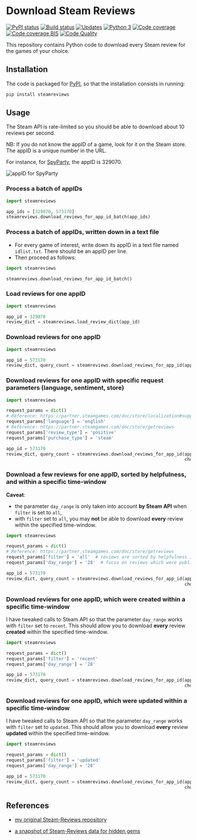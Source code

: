 # Download Steam Reviews

[![PyPI status][PyPI image]][PyPI] [![Build status][Build image]][Build] [![Updates][Dependency image]][PyUp] [![Python 3][Python3 image]][PyUp] [![Code coverage][Coveralls image]][Coveralls] [![Code coverage BIS][Codecov image]][Codecov] [![Code Quality][codacy image]][codacy]

  [PyPI]: https://pypi.python.org/pypi/steamreviews
  [PyPI image]: https://badge.fury.io/py/steamreviews.svg

  [Build]: https://travis-ci.org/woctezuma/download-steam-reviews
  [Build image]: https://travis-ci.org/woctezuma/download-steam-reviews.svg?branch=master

  [PyUp]: https://pyup.io/repos/github/woctezuma/download-steam-reviews/
  [Dependency image]: https://pyup.io/repos/github/woctezuma/download-steam-reviews/shield.svg
  [Python3 image]: https://pyup.io/repos/github/woctezuma/download-steam-reviews/python-3-shield.svg

  [Coveralls]: https://coveralls.io/github/woctezuma/download-steam-reviews?branch=master
  [Coveralls image]: https://coveralls.io/repos/github/woctezuma/download-steam-reviews/badge.svg?branch=master

  [Codecov]: https://codecov.io/gh/woctezuma/download-steam-reviews
  [Codecov image]: https://codecov.io/gh/woctezuma/download-steam-reviews/branch/master/graph/badge.svg

  [codacy]: https://www.codacy.com/app/woctezuma/download-steam-reviews
  [codacy image]: https://api.codacy.com/project/badge/Grade/253164b80b704f00a1fd2b083f1348bb 

This repository contains Python code to download every Steam review for the games of your choice.

## Installation

The code is packaged for [PyPI](https://pypi.org/project/steamreviews/), so that the installation consists in running:

```bash
pip install steamreviews
```

## Usage

The Steam API is rate-limited so you should be able to download about 10 reviews per second.

NB: If you do not know the appID of a game, look for it on the Steam store. The appID is a unique number in the URL.

For instance, for [SpyParty](https://store.steampowered.com/app/329070/SpyParty/), the appID is 329070.

![appID for SpyParty](https://i.imgur.com/LNlyUFW.png)

### Process a batch of appIDs

```python
import steamreviews

app_ids = [329070, 573170]
steamreviews.download_reviews_for_app_id_batch(app_ids)
```

### Process a batch of appIDs, written down in a text file

-   For every game of interest, write down its appID in a text file named `idlist.txt`. There should be an appID per line.
-   Then proceed as follows: 

```python
import steamreviews

steamreviews.download_reviews_for_app_id_batch()
```

### Load reviews for one appID

```python
import steamreviews

app_id = 329070
review_dict = steamreviews.load_review_dict(app_id)
```

### Download reviews for one appID

```python
import steamreviews

app_id = 573170
review_dict, query_count = steamreviews.download_reviews_for_app_id(app_id)
```

### Download reviews for one appID with specific request parameters (language, sentiment, store)

```python
import steamreviews

request_params = dict()
# Reference: https://partner.steamgames.com/doc/store/localization#supported_languages
request_params['language'] = 'english'
# Reference: https://partner.steamgames.com/doc/store/getreviews
request_params['review_type'] = 'positive'
request_params['purchase_type'] = 'steam'

app_id = 573170
review_dict, query_count = steamreviews.download_reviews_for_app_id(app_id,
                                                                    chosen_request_params=request_params)
```

### Download a few reviews for one appID, sorted by helpfulness, and within a specific time-window

**Caveat**:
-   the parameter `day_range` is only taken into account **by Steam API** when `filter` is set to `all`,
-   with `filter` set to `all`, you may **not** be able to download **every** review within the specified time-window.

```python
import steamreviews

request_params = dict()
# Reference: https://partner.steamgames.com/doc/store/getreviews
request_params['filter'] = 'all'  # reviews are sorted by helpfulness instead of chronology
request_params['day_range'] = '28'  # focus on reviews which were published during the past four weeks

app_id = 573170
review_dict, query_count = steamreviews.download_reviews_for_app_id(app_id,
                                                                    chosen_request_params=request_params)
```

### Download reviews for one appID, which were created within a specific time-window

I have tweaked calls to Steam API so that the parameter `day_range` works with `filter` set to `recent`.
This should allow you to download **every** review **created** within the specified time-window.

```python
import steamreviews

request_params = dict()
request_params['filter'] = 'recent'
request_params['day_range'] = '28'

app_id = 573170
review_dict, query_count = steamreviews.download_reviews_for_app_id(app_id,
                                                                    chosen_request_params=request_params)
```

### Download reviews for one appID, which were updated within a specific time-window

I have tweaked calls to Steam API so that the parameter `day_range` works with `filter` set to `updated`.
This should allow you to download **every** review **updated** within the specified time-window.

```python
import steamreviews

request_params = dict()
request_params['filter'] = 'updated'
request_params['day_range'] = '28'

app_id = 573170
review_dict, query_count = steamreviews.download_reviews_for_app_id(app_id,
                                                                    chosen_request_params=request_params)
```

## References

- [my original Steam-Reviews repository](https://github.com/woctezuma/steam-reviews)

- [a snapshot of Steam-Reviews data for hidden gems](https://github.com/woctezuma/steam-reviews-data)
